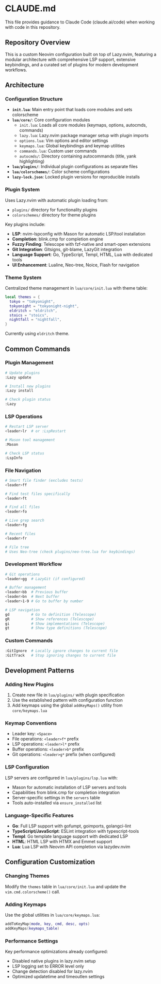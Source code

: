 # CLAUDE.md

This file provides guidance to Claude Code (claude.ai/code) when working with code in this repository.

## Repository Overview

This is a custom Neovim configuration built on top of Lazy.nvim, featuring a modular architecture with comprehensive LSP support, extensive keybindings, and a curated set of plugins for modern development workflows.

## Architecture

### Configuration Structure
- **`init.lua`**: Main entry point that loads core modules and sets colorscheme
- **`lua/core/`**: Core configuration modules
  - `init.lua`: Loads all core modules (keymaps, options, autocmds, commands)
  - `lazy.lua`: Lazy.nvim package manager setup with plugin imports
  - `options.lua`: Vim options and editor settings
  - `keymaps.lua`: Global keybindings and keymap utilities
  - `commands.lua`: Custom user commands
  - `autocmds/`: Directory containing autocommands (title, yank highlighting)
- **`lua/plugins/`**: Individual plugin configurations as separate files
- **`lua/colorschemes/`**: Color scheme configurations
- **`lazy-lock.json`**: Locked plugin versions for reproducible installs

### Plugin System
Uses Lazy.nvim with automatic plugin loading from:
- `plugins/` directory for functionality plugins
- `colorschemes/` directory for theme plugins

Key plugins include:
- **LSP**: nvim-lspconfig with Mason for automatic LSP/tool installation
- **Completion**: blink.cmp for completion engine
- **Fuzzy Finding**: Telescope with fzf-native and smart-open extensions
- **Git Integration**: Gitsigns, git-blame, LazyGit integration
- **Language Support**: Go, TypeScript, Templ, HTML, Lua with dedicated tools
- **UI Enhancement**: Lualine, Neo-tree, Noice, Flash for navigation

### Theme System
Centralized theme management in `lua/core/init.lua` with theme table:
```lua
local themes = {
  tokyo = "tokyonight",
  tokyonight = "tokyonight-night", 
  eldritch = "eldritch",
  stoics = "stoics",
  nightfall = "nightfall",
}
```
Currently using `eldritch` theme.

## Common Commands

### Plugin Management
```bash
# Update plugins
:Lazy update

# Install new plugins
:Lazy install

# Check plugin status
:Lazy
```

### LSP Operations
```bash
# Restart LSP server
<leader>lr  # or :LspRestart

# Mason tool management
:Mason

# Check LSP status
:LspInfo
```

### File Navigation
```bash
# Smart file finder (excludes tests)
<leader>ff

# Find test files specifically  
<leader>ft

# Find all files
<leader>fo

# Live grep search
<leader>fg

# Recent files
<leader>fr

# File tree
# Uses Neo-tree (check plugins/neo-tree.lua for keybindings)
```

### Development Workflow
```bash
# Git operations
<leader>gg  # LazyGit (if configured)

# Buffer management  
<leader>bb  # Previous buffer
<leader>bn  # Next buffer
<leader>1-9 # Go to buffer by number

# LSP navigation
gd          # Go to definition (Telescope)
gR          # Show references (Telescope) 
gi          # Show implementations (Telescope)
gt          # Show type definitions (Telescope)
```

### Custom Commands
```bash
:GitIgnore  # Locally ignore changes to current file
:GitTrack   # Stop ignoring changes to current file
```

## Development Patterns

### Adding New Plugins
1. Create new file in `lua/plugins/` with plugin specification
2. Use the established pattern with configuration function
3. Add keymaps using the global `addKeyMaps()` utility from `core/keymaps.lua`

### Keymap Conventions  
- Leader key: `<Space>`
- File operations: `<leader>f*` prefix
- LSP operations: `<leader>l*` prefix  
- Buffer operations: `<leader>b*` prefix
- Git operations: `<leader>g*` prefix (when configured)

### LSP Configuration
LSP servers are configured in `lua/plugins/lsp.lua` with:
- Mason for automatic installation of LSP servers and tools
- Capabilities from blink.cmp for completion integration
- Server-specific settings in the `servers` table
- Tools auto-installed via `ensure_installed` list

### Language-Specific Features
- **Go**: Full LSP support with gofumpt, goimports, golangci-lint
- **TypeScript/JavaScript**: ESLint integration with typescript-tools
- **Templ**: Go template language support with dedicated LSP
- **HTML**: HTML LSP with HTMX and Emmet support
- **Lua**: Lua LSP with Neovim API completion via lazydev.nvim

## Configuration Customization

### Changing Themes
Modify the `themes` table in `lua/core/init.lua` and update the `vim.cmd.colorscheme()` call.

### Adding Keymaps
Use the global utilities in `lua/core/keymaps.lua`:
```lua
addToKeyMap(mode, key, cmd, desc, opts)
addKeyMaps(keymaps_table)
```

### Performance Settings
Key performance optimizations already configured:
- Disabled native plugins in lazy.nvim setup
- LSP logging set to ERROR level only
- Change detection disabled for lazy.nvim
- Optimized updatetime and timeoutlen settings